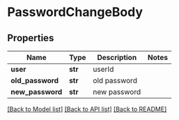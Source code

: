 # PasswordChangeBody


## Properties
Name | Type | Description | Notes
------------ | ------------- | ------------- | -------------
**user** | **str** | userId | 
**old_password** | **str** | old password | 
**new_password** | **str** | new password | 

[[Back to Model list]](../README.md#documentation-for-models) [[Back to API list]](../README.md#documentation-for-api-endpoints) [[Back to README]](../README.md)


